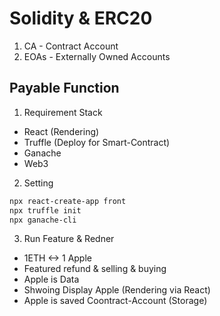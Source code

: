 # Solidity & ERC20

1. CA - Contract Account
2. EOAs - Externally Owned Accounts

## Payable Function

1. Requirement Stack

- React (Rendering)
- Truffle (Deploy for Smart-Contract)
- Ganache
- Web3

2. Setting

```sh
npx react-create-app front
npx truffle init
npx ganache-cli
```

3. Run Feature & Redner

- 1ETH <-> 1 Apple
- Featured refund & selling & buying
- Apple is Data
- Shwoing Display Apple (Rendering via React)
- Apple is saved Coontract-Account (Storage)
